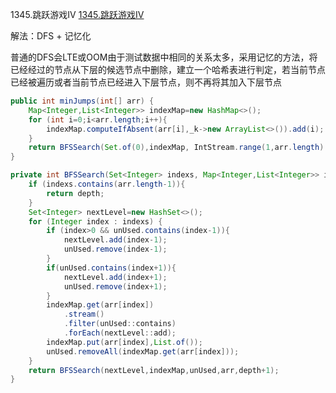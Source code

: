 1345.跳跃游戏IV
[1345.跳跃游戏IV](https://leetcode-cn.com/problems/jump-game-iv/)



解法：DFS + 记忆化

普通的DFS会LTE或OOM由于测试数据中相同的关系太多，采用记忆的方法，将已经经过的节点从下层的候选节点中删除，建立一个哈希表进行判定，若当前节点已经被遍历或者当前节点已经进入下层节点，则不再将其加入下层节点



```java
public int minJumps(int[] arr) {
    Map<Integer,List<Integer>> indexMap=new HashMap<>();
    for (int i=0;i<arr.length;i++){
        indexMap.computeIfAbsent(arr[i],_k->new ArrayList<>()).add(i);
    }
    return BFSSearch(Set.of(0),indexMap, IntStream.range(1,arr.length).boxed().collect(Collectors.toSet()), arr,0);
}

private int BFSSearch(Set<Integer> indexs, Map<Integer,List<Integer>> indexMap,Set<Integer>unUsed,int []arr,int depth){
    if (indexs.contains(arr.length-1)){
        return depth;
    }
    Set<Integer> nextLevel=new HashSet<>();
    for (Integer index : indexs) {
        if (index>0 && unUsed.contains(index-1)){
            nextLevel.add(index-1);
            unUsed.remove(index-1);
        }
        if(unUsed.contains(index+1)){
            nextLevel.add(index+1);
            unUsed.remove(index+1);
        }
        indexMap.get(arr[index])
            .stream()
            .filter(unUsed::contains)
            .forEach(nextLevel::add);
        indexMap.put(arr[index],List.of());
        unUsed.removeAll(indexMap.get(arr[index]));
    }
    return BFSSearch(nextLevel,indexMap,unUsed,arr,depth+1);
}
```

